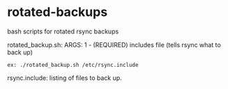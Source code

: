 # rotated-backups
bash scripts for rotated rsync backups

rotated_backup.sh:
	ARGS: 1 - (REQUIRED) includes file (tells rsync what to back up)

	ex: ./rotated_backup.sh /etc/rsync.include

rsync.include:
	listing of files to back up.
